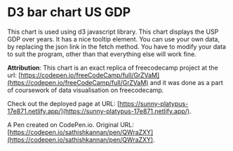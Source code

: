 # D3 bar chart US GDP
This chart is used using d3 javascript library. This chart displays the USP GDP over years. It has a nice tooltip element.
You can use your own data, by replacing the json link in the fetch method. You have to modify your data to suit the program, other than that everything else will work fine. 

**Attribution**: This chart is an exact replica of freecodecamp project at the url: [https://codepen.io/freeCodeCamp/full/GrZVaM](https://codepen.io/freeCodeCamp/full/GrZVaM) and it was done as a part of coursework of data visualisation on freecodecamp.



Check out the deployed page at URL: [https://sunny-platypus-17e871.netlify.app/](https://sunny-platypus-17e871.netlify.app/).

A Pen created on CodePen.io. Original URL: [https://codepen.io/sathishkannan/pen/QWraZXY](https://codepen.io/sathishkannan/pen/QWraZXY).

